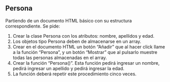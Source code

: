 ## Persona

Partiendo de un documento HTML básico con su estructura correspondiente. Se pide:
1. Crear la clase Persona con los atributos: nombre, apellidos y edad.
2. Los objetos tipo Persona deben de almacenarse en un array.
3. Crear en el documento HTML un botón “Añadir” que al hacer click llame a la función “Persona”, y un botón “Mostrar” que 
al pulsarlo muestre todas las personas almacenadas en el array.
4. Crear la función “Persona()”. Esta función pedirá ingresar un nombre, pedirá ingresar un apellido y pedirá ingresar la edad.
5. La función deberá repetir este procedimiento cinco veces.
